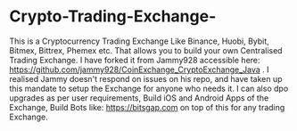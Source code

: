 # Crypto-Trading-Exchange-
This is a Cryptocurrency Trading Exchange Like Binance, Huobi, Bybit, Bitmex, Bittrex, Phemex etc. That allows you to build your own Centralised Trading Exchange. I have forked it from Jammy928 accessible here:  https://github.com/jammy928/CoinExchange_CryptoExchange_Java . I realised Jammy doesn't respond on issues on his repo, and have taken up this mandate to setup the Exchange for anyone who needs it.  I can also dpo upgrades as per user requirements, Build iOS and Android Apps of the Exchange, Build Bots like: https://bitsgap.com on top of this for any trading Exchange.  
